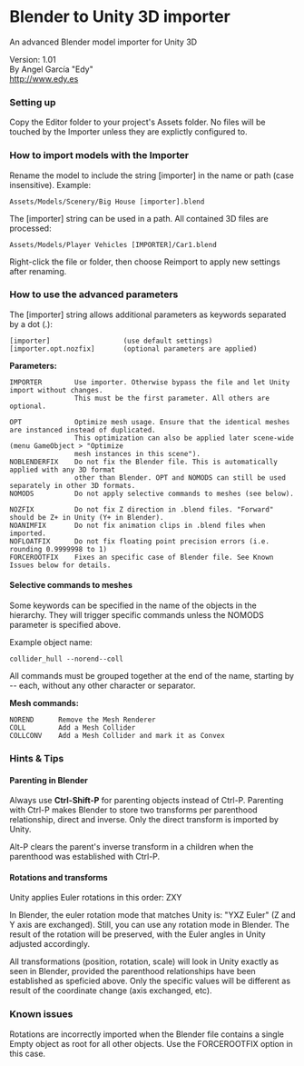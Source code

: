 Blender to Unity 3D importer
============================

An advanced Blender model importer for Unity 3D

Version: 1.01  
By Angel García "Edy"  
http://www.edy.es

### Setting up

Copy the Editor folder to your project's Assets folder. No files will be touched by the Importer unless they are explictly configured to.

### How to import models with the Importer

Rename the model to include the string [importer] in the name or path (case insensitive). Example:

    Assets/Models/Scenery/Big House [importer].blend

The [importer] string can be used in a path. All contained 3D files are processed:

    Assets/Models/Player Vehicles [IMPORTER]/Car1.blend

Right-click the file or folder, then choose Reimport to apply new settings after renaming.

### How to use the advanced parameters

The [importer] string allows additional parameters as keywords separated by a dot (.):

	[importer]		  		    (use default settings)
	[importer.opt.nozfix]       (optional parameters are applied)
	
**Parameters:**

	IMPORTER		Use importer. Otherwise bypass the file and let Unity import without changes.
					This must be the first parameter. All others are optional.

	OPT				Optimize mesh usage. Ensure that the identical meshes are instanced instead of duplicated.
					This optimization can also be applied later scene-wide (menu GameObject > "Optimize
					mesh instances in this scene").
	NOBLENDERFIX	Do not fix the Blender file. This is automatically applied with any 3D format
					other than Blender. OPT and NOMODS can still be used separately in other 3D formats.
	NOMODS			Do not apply selective commands to meshes (see below).
	
	NOZFIX			Do not fix Z direction in .blend files. "Forward" should be Z+ in Unity (Y+ in Blender).
	NOANIMFIX		Do not fix animation clips in .blend files when imported.
	NOFLOATFIX		Do not fix floating point precision errors (i.e. rounding 0.9999998 to 1)
	FORCEROOTFIX	Fixes an specific case of Blender file. See Known Issues below for details.

#### Selective commands to meshes

Some keywords can be specified in the name of the objects in the hierarchy. They will trigger
specific commands unless the NOMODS parameter is specified above.

Example object name:

	collider_hull --norend--coll
	
All commands must be grouped together at the end of the name, starting by -- each, without
any other character or separator.

**Mesh commands:**

	NOREND		Remove the Mesh Renderer
	COLL		Add a Mesh Collider
	COLLCONV	Add a Mesh Collider and mark it as Convex

### Hints & Tips

#### Parenting in Blender

Always use **Ctrl-Shift-P** for parenting objects instead of Ctrl-P. Parenting with Ctrl-P 
makes Blender to store two transforms per parenthood relationship, direct and inverse. 
Only the direct transform is imported by Unity.

Alt-P clears the parent's inverse transform in a children when the parenthood was established with Ctrl-P.

#### Rotations and transforms

Unity applies Euler rotations in this order: ZXY

In Blender, the euler rotation mode that matches Unity is: "YXZ Euler" (Z and Y axis are exchanged). 
Still, you can use any rotation mode in Blender. The result of the rotation will be preserved, with 
the Euler angles in Unity adjusted accordingly.

All transformations (position, rotation, scale) will look in Unity exactly as seen in Blender, 
provided the parenthood relationships have been established as speficied above. Only the specific 
values will be different as result of the coordinate change (axis exchanged, etc).

### Known issues

Rotations are incorrectly imported when the Blender file contains a single Empty object as root for 
all other objects. Use the FORCEROOTFIX option in this case.
